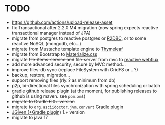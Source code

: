 # TODO

- https://github.com/actions/upload-release-asset
- fix Transactional after 2.2.0.M4 migration (now spring expects reactive transactional manager instead of JPA)
- migrate from postgres to reactive postgres or [R2DBC](https://r2dbc.io/), or to some reactive NoSQL (mongodb, etc...)
- migrate from Mustache template engine to [Thymeleaf](https://www.thymeleaf.org/)
- migrate from Bootstrap to [Materialize.css](https://materializecss.com/)
- migrate ~~file-items-service and~~ file-server from mvc to [reactive webflux](https://docs.spring.io/spring/docs/current/spring-framework-reference/web-reactive.html)
- add more advanced security, secure by MVC method...
- improve files-db sync (replace FileSystem with GridFS or ...?)
- backup, restore, migration...
- support removing files (rly..? as minimum from db)
- p2p, bi-directional files synchronization with spring scheduling or batch
- gradle github release plugin (at the moment, for publishing releases to github is using maven. see `pom.xml`)
- ~~migrate to Gradle 6.0+ version~~
- migrate to `org.asciidoctor.jvm.convert` Gradle plugin
- [JGiven (+Gradle plugin)](http://jgiven.org/userguide/) 1.+ version
- migrate to java 17
